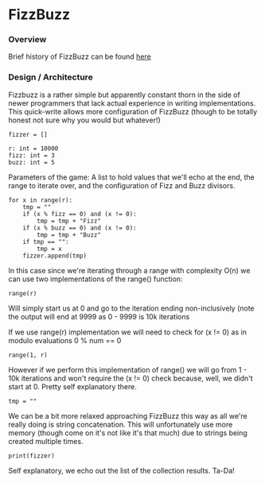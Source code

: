 # FizzBuzz

### Overview

Brief history of FizzBuzz can be found [here](https://en.wikipedia.org/wiki/Fizz_buzz)

### Design / Architecture

Fizzbuzz is a rather simple but apparently constant thorn in the side of newer programmers that lack actual experience in writing implementations.
This quick-write allows more configuration of FizzBuzz (though to be totally honest not sure why you would but whatever!)

```
fizzer = []

r: int = 10000
fizz: int = 3
buzz: int = 5
```

Parameters of the game: A list to hold values that we'll echo at the end, the range to iterate over, and the configuration of Fizz and Buzz divisors.

```
for x in range(r):
    tmp = ""
    if (x % fizz == 0) and (x != 0):
        tmp = tmp + "Fizz"
    if (x % buzz == 0) and (x != 0):
        tmp = tmp + "Buzz"
    if tmp == "":
        tmp = x
    fizzer.append(tmp) 
```

In this case since we're iterating through a range with complexity O(n) we can use two implementations of the range() function:

```
range(r)
```

Will simply start us at 0 and go to the iteration ending non-inclusively (note the output will end at 9999 as 0 - 9999 is 10k iterations

If we use range(r) implementation we will need to check for (x != 0) as in modulo evaluations 0 % num == 0

```
range(1, r)
```

However if we perform this implementation of range() we will go from 1 - 10k iterations and won't require the (x != 0) check because, well, we didn't start at 0. Pretty self explanatory there.

```
tmp = ""
```

We can be a bit more relaxed approaching FizzBuzz this way as all we're really doing is string concatenation. This will unfortunately use more memory (though come on it's not like it's that much) due to strings being created multiple times.

```
print(fizzer)
```

Self explanatory, we echo out the list of the collection results. Ta-Da!

